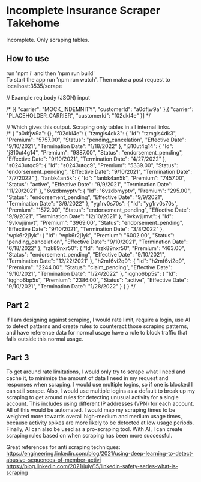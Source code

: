 # Incomplete Insurance Scraper Takehome

Incomplete. Only scraping tables.

## How to use
run 'npm i' and then 'npm run build'<br>
To start the app run 'npm run watch'. Then make a post request to <br>
localhost:3535/scrape<br>

// Example req.body (JSON) input<br>

/*
[{
	"carrier": "MOCK_INDEMNITY",
	"customerId": "a0dfjw9a"
},{
  "carrier": "PLACEHOLDER_CARRIER",
	"customerId": "f02dkl4e"
}]
*/


// Which gives this output. Scraping only tables in all internal links.<br>
/*
{
    "a0dfjw9a": {},
    "f02dkl4e": {
        "tzmgis4dk3": {
            "Id": "tzmgis4dk3",
            "Premium": "5757.00",
            "Status": "pending_cancelation",
            "Effective Date": "9/10/2021",
            "Termination Date": "1/18/2022"
        },
        "j310ut4g14": {
            "Id": "j310ut4g14",
            "Premium": "9887.00",
            "Status": "endorsement_pending",
            "Effective Date": "9/10/2021",
            "Termination Date": "4/27/2022"
        },
        "s0243utqc9": {
            "Id": "s0243utqc9",
            "Premium": "5339.00",
            "Status": "endorsement_pending",
            "Effective Date": "9/10/2021",
            "Termination Date": "7/7/2022"
        },
        "fanbk4an5k": {
            "Id": "fanbk4an5k",
            "Premium": "7457.00",
            "Status": "active",
            "Effective Date": "9/9/2021",
            "Termination Date": "11/20/2021"
        },
        "6vzdbmyptv": {
            "Id": "6vzdbmyptv",
            "Premium": "295.00",
            "Status": "endorsement_pending",
            "Effective Date": "9/9/2021",
            "Termination Date": "3/9/2022"
        },
        "yg1rv0s70s": {
            "Id": "yg1rv0s70s",
            "Premium": "1572.00",
            "Status": "endorsement_pending",
            "Effective Date": "9/9/2021",
            "Termination Date": "12/10/2021"
        },
        "9vkwjijmvt": {
            "Id": "9vkwjijmvt",
            "Premium": "3969.00",
            "Status": "endorsement_pending",
            "Effective Date": "9/10/2021",
            "Termination Date": "3/8/2022"
        },
        "wpk6r2j1yk": {
            "Id": "wpk6r2j1yk",
            "Premium": "6002.00",
            "Status": "pending_cancelation",
            "Effective Date": "9/10/2021",
            "Termination Date": "6/18/2022"
        },
        "rzk89nxr50": {
            "Id": "rzk89nxr50",
            "Premium": "463.00",
            "Status": "endorsement_pending",
            "Effective Date": "9/10/2021",
            "Termination Date": "12/22/2021"
        },
        "h2mf6vi2q9": {
            "Id": "h2mf6vi2q9",
            "Premium": "2244.00",
            "Status": "claim_pending",
            "Effective Date": "9/10/2021",
            "Termination Date": "1/24/2022"
        },
        "iqgho6bp5s": {
            "Id": "iqgho6bp5s",
            "Premium": "2386.00",
            "Status": "active",
            "Effective Date": "9/10/2021",
            "Termination Date": "1/28/2022"
        }
    }
}
*/

## Part 2

If I am designing against scraping, I would rate limit, require a login, use AI to detect patterns and create rules to counteract those scraping patterns, and have reference data for normal usage have a rule to block traffic that falls outside this normal usage.

## Part 3

To get around rate limitations, I would only try to scrape what I need and cache it, to minimize the amount of data I need in my request and responses when scraping. I would use multiple logins, so if one is blocked I can still scrape. Also, I would use multiple logins as a default to break up my scraping to get around rules for detecting unusual activity for a single account. This includes using different IP addresses (VPN) for each account. All of this would be automated. I would map my scraping times to be weighted more towards overall high-medium and medium usage times, because activity spikes are more likely to be detected at low usage periods. Finally, AI can also be used as a pro-scraping tool. With AI, I can create scraping rules based on when scraping has been more successful.

Great references for anti scraping techniques:<br>
https://engineering.linkedin.com/blog/2021/using-deep-learning-to-detect-abusive-sequences-of-member-activi<br>
https://blog.linkedin.com/2021/july/15/linkedin-safety-series-what-is-scraping<br>


